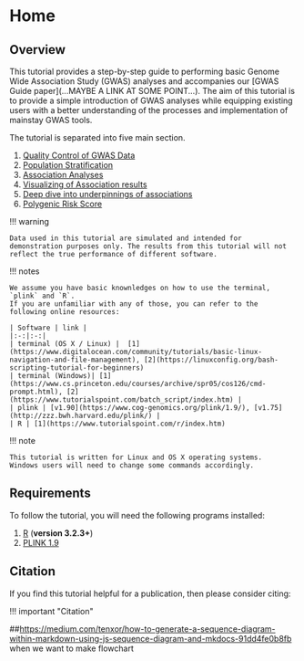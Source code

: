 # Home
## Overview 
This tutorial provides a step-by-step guide to performing basic Genome Wide Association Study (GWAS) analyses and accompanies our [GWAS Guide paper](...MAYBE A LINK AT SOME POINT...). The aim of this tutorial is to provide a simple introduction of GWAS analyses while equipping existing users with a better understanding of the processes and implementation of mainstay GWAS tools. 

The tutorial is separated into five main section. 

1. [Quality Control of GWAS Data](QC.md)
2. [Population Stratification](popstrat.md)
3. [Association Analyses](assoc.md)
4. [Visualizing of Association results](visual.md)
5. [Deep dive into underpinnings of associations](assocdive.md)
6. [Polygenic Risk Score](prs.md)

!!! warning

    Data used in this tutorial are simulated and intended for demonstration purposes only. The results from this tutorial will not reflect the true performance of different software.

!!! notes

    We assume you have basic knownledges on how to use the terminal, `plink` and `R`. 
    If you are unfamiliar with any of those, you can refer to the following online resources:

    | Software | link |
    |:-:|:-:|
    | terminal (OS X / Linux) |  [1](https://www.digitalocean.com/community/tutorials/basic-linux-navigation-and-file-management), [2](https://linuxconfig.org/bash-scripting-tutorial-for-beginners)
    | terminal (Windows)| [1](https://www.cs.princeton.edu/courses/archive/spr05/cos126/cmd-prompt.html), [2](https://www.tutorialspoint.com/batch_script/index.htm) |
    | plink | [v1.90](https://www.cog-genomics.org/plink/1.9/), [v1.75](http://zzz.bwh.harvard.edu/plink/) |
    | R | [1](https://www.tutorialspoint.com/r/index.htm)


!!! note

    This tutorial is written for Linux and OS X operating systems. 
    Windows users will need to change some commands accordingly.


## Requirements
To follow the tutorial, you will need the following programs installed:

1. [R](https://www.r-project.org/) (**version 3.2.3+**)
2. [PLINK 1.9](https://www.cog-genomics.org/plink2)

## Citation
If you find this tutorial helpful for a publication, then please consider citing:

!!! important "Citation"



##https://medium.com/tenxor/how-to-generate-a-sequence-diagram-within-markdown-using-js-sequence-diagram-and-mkdocs-91dd4fe0b8fb when we want to make flowchart

